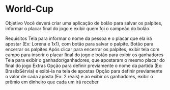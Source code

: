 # World-Cup

Objetivo
Você deverá criar uma aplicação de bolão para salvar os palpites, informar o placar final do jogo e exibir quem foi o campeão do bolão.

Requisitos
Tela para informar o nome da pessoa e o placar que ela irá apostar (Ex: Lorena e 1x1), com botão para salvar o palpite.
Botão para encerrar os palpites
Após clicar para encerrar os palpites, exibir tela com campo para inserir o placar final do jogo e botão para exibir os ganhadores
Tela para exibir o ganhador/ganhadores, que apostaram o mesmo placar do final do jogo
Extras
Opção para definir previamente o nome da partida (Ex: BrasilxSérvia) e exibi-la na tela de apostas
Opção para definir previamente o valor de cada aposta (Ex: 2 reais) e ao exibir os ganhadores, exibir o prêmio em dinheiro que cada um irá receber
